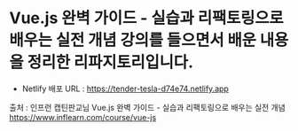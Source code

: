 # Vue.js 완벽 가이드 - 실습과 리팩토링으로 배우는 실전 개념 강의를 들으면서 배운 내용을 정리한 리파지토리입니다.

* Netlify 배포 URL : https://tender-tesla-d74e74.netlify.app


출처 : 인프런 캡틴판교님 Vue.js 완벽 가이드 - 실습과 리팩토링으로 배우는 실전 개념 https://www.inflearn.com/course/vue-js
